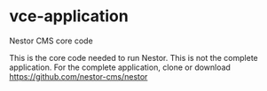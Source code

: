 # vce-application
Nestor CMS core code

This is the core code needed to run Nestor.  This is not the complete application.
For the complete application, clone or download https://github.com/nestor-cms/nestor
